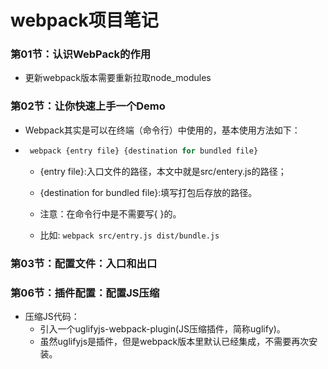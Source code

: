 # webpack项目笔记
### 第01节：认识WebPack的作用

- 更新webpack版本需要重新拉取node_modules

### 第02节：让你快速上手一个Demo
- Webpack其实是可以在终端（命令行）中使用的，基本使用方法如下：

 -  ```js
     webpack {entry file} {destination for bundled file}
    ```
    + {entry file}:入口文件的路径，本文中就是src/entery.js的路径；
    + {destination for bundled file}:填写打包后存放的路径。
    + 注意：在命令行中是不需要写{ }的。

    + 比如: `webpack src/entry.js dist/bundle.js`

### 第03节：配置文件：入口和出口
### 第06节：插件配置：配置JS压缩
- 压缩JS代码：
    - 引入一个uglifyjs-webpack-plugin(JS压缩插件，简称uglify)。
    - 虽然uglifyjs是插件，但是webpack版本里默认已经集成，不需要再次安装。
